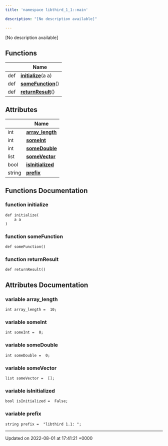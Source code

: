 ```yaml
---
title: 'namespace libthird_1_1::main'

description: "[No description available]"

---
```







[No description available]

## Functions

|                | Name           |
| -------------- | -------------- |
| def | **[initialize](/documentation/code/gambit_sphinx/namespaces/namespacelibthird__1__1_1_1main/#function-initialize)**(a a) |
| def | **[someFunction](/documentation/code/gambit_sphinx/namespaces/namespacelibthird__1__1_1_1main/#function-somefunction)**() |
| def | **[returnResult](/documentation/code/gambit_sphinx/namespaces/namespacelibthird__1__1_1_1main/#function-returnresult)**() |

## Attributes

|                | Name           |
| -------------- | -------------- |
| int | **[array_length](/documentation/code/gambit_sphinx/namespaces/namespacelibthird__1__1_1_1main/#variable-array-length)**  |
| int | **[someInt](/documentation/code/gambit_sphinx/namespaces/namespacelibthird__1__1_1_1main/#variable-someint)**  |
| int | **[someDouble](/documentation/code/gambit_sphinx/namespaces/namespacelibthird__1__1_1_1main/#variable-somedouble)**  |
| list | **[someVector](/documentation/code/gambit_sphinx/namespaces/namespacelibthird__1__1_1_1main/#variable-somevector)**  |
| bool | **[isInitialized](/documentation/code/gambit_sphinx/namespaces/namespacelibthird__1__1_1_1main/#variable-isinitialized)**  |
| string | **[prefix](/documentation/code/gambit_sphinx/namespaces/namespacelibthird__1__1_1_1main/#variable-prefix)**  |


## Functions Documentation

### function initialize

```
def initialize(
    a a
)
```


### function someFunction

```
def someFunction()
```


### function returnResult

```
def returnResult()
```



## Attributes Documentation

### variable array_length

```
int array_length =  10;
```


### variable someInt

```
int someInt =  0;
```


### variable someDouble

```
int someDouble =  0;
```


### variable someVector

```
list someVector =  [];
```


### variable isInitialized

```
bool isInitialized =  False;
```


### variable prefix

```
string prefix =  "libthird 1.1: ";
```





-------------------------------

Updated on 2022-08-01 at 17:41:21 +0000